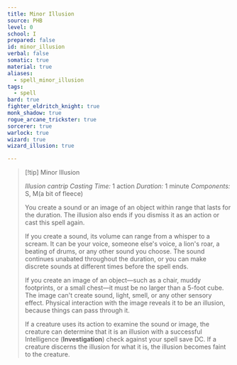 ```yaml
---
title: Minor Illusion
source: PHB
level: 0
school: I
prepared: false
id: minor_illusion
verbal: false
somatic: true
material: true
aliases:
  - spell_minor_illusion
tags:
  - spell
bard: true
fighter_eldritch_knight: true
monk_shadow: true
rogue_arcane_trickster: true
sorcerer: true
warlock: true
wizard: true
wizard_illusion: true

---
```

>[!tip] Minor Illusion
>
> *Illusion cantrip*
> *Casting Time:* 1 action
> *Duration:* 1 minute
> *Components:* S, M(a bit of fleece)
>
>You create a sound or an image of an object within range that lasts for the duration. The illusion also ends if you dismiss it as an action or cast this spell again.
>
>If you create a sound, its volume can range from a whisper to a scream. It can be your voice, someone else's voice, a lion's roar, a beating of drums, or any other sound you choose. The sound continues unabated throughout the duration, or you can make discrete sounds at different times before the spell ends.
>
>If you create an image of an object—such as a chair, muddy footprints, or a small chest—it must be no larger than a 5-foot cube. The image can't create sound, light, smell, or any other sensory effect. Physical interaction with the image reveals it to be an illusion, because things can pass through it.
>
>If a creature uses its action to examine the sound or image, the creature can determine that it is an illusion with a successful Intelligence (**Investigation**) check against your spell save DC. If a creature discerns the illusion for what it is, the illusion becomes faint to the creature.
>

